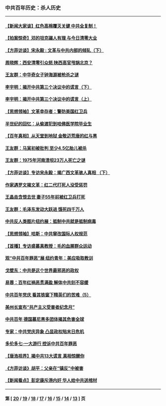 ### 中共百年历史：杀人历史
---
#### [【新闻大家谈】红色高棉覆灭关键 中共全复制！](../../pages/nf1176106/n13850222.md?11070430) 
#### [【拍案惊奇】邓的坦克碾人有理 与今日清零大业](../../pages/nf1176106/n13729574.md?11070430) 
#### [【方菲访谈】宋永毅 : 文革与中共内部的倾轧（下）](../../pages/nf1176106/n13486836.md?11070430) 
#### [周晓辉：西安清零引众怒 陕西高官甩锅北京？](../../pages/nf1176106/n13484627.md?11070430) 
#### [王友群：中华奇女子钟海源被枪杀之谜](../../pages/nf1176106/n13430555.md?11070430) 
#### [李宇明：揭开中共第三个决议中的谎言（下）](../../pages/nf1176106/n13389389.md?11070430) 
#### [李宇明：揭开中共第三个决议中的谎言（上）](../../pages/nf1176106/n13388697.md?11070430) 
#### [【思想领袖】文革幸存者：警防美国红卫兵](../../pages/nf1176106/n13339289.md?11070430) 
#### [半世纪的回忆：从偷渡犯到哈佛医学院毕业生](../../pages/nf1176106/n13345328.md?11070430) 
#### [【百年真相】从天堂到地狱 金敬迈荒唐的红与黑](../../pages/nf1176106/n13336995.md?11070430) 
#### [王友群：马寅初被批判 至少4.5亿胎儿被杀](../../pages/nf1176106/n13260313.md?11070430) 
#### [王友群：1975年河南溃坝23万人死亡之谜](../../pages/nf1176106/n13231576.md?11070430) 
#### [【方菲访谈】专访宋永毅：揭广西文革骇人真相 （下）](../../pages/nf1176106/n13209074.md?11070430) 
#### [作家遇罗文揭文革：红二代打死人没受惩罚](../../pages/nf1176106/n13205254.md?11070430) 
#### [王晶垚含恨去世 妻子55年前被红卫兵打死](../../pages/nf1176106/n13203590.md?11070430) 
#### [王友群：毛泽东发动大跃进 饿死四千万人](../../pages/nf1176106/n13177158.md?11070430) 
#### [中共反人类图片纽约展：抵制中共就是抵制病毒](../../pages/nf1176106/n13115371.md?11070430) 
#### [【思想领袖】哈斯：中共窜改国际人权规范](../../pages/nf1176106/n13053647.md?11070430) 
#### [【首播】专访盛慕真教授：毛的血腥群众运动](../../pages/nf1176106/n13091782.md?11070430) 
#### [观“中共百年罪恶”展 纽约青年：美应吸取教训](../../pages/nf1176106/n13085246.md?11070430) 
#### [戈壁东：中共是这个世界最邪恶的政权](../../pages/nf1176106/n13085641.md?11070430) 
#### [易蓉：百年红祸恶贯满盈 解体中共刻不容缓](../../pages/nf1176106/n13084455.md?11070430) 
#### [中共百年党庆 看其铁窗下精英们的苦难（5）](../../pages/nf1176106/n13076766.md?11070430) 
#### [美州长宣布“共产主义受害者纪念月”](../../pages/nf1176106/n13074024.md?11070430) 
#### [中共百年 德国慕尼黑多团体揭其危害全球](../../pages/nf1176106/n13068873.md?11070430) 
#### [专家：中共党庆异象 凸显政权陷末日危机](../../pages/nf1176106/n13067084.md?11070430) 
#### [多伦多七·一大游行 控诉中共百年罪恶](../../pages/nf1176106/n13062043.md?11070430) 
#### [【唐浩视界】揭中共13大谎言 真相惊醒你](../../pages/nf1176106/n13065208.md?11070430) 
#### [《方菲访谈》胡平：父亲在“镇反”中被害](../../pages/nf1176106/n13064114.md?11070430) 
#### [【新闻看点】彭定康斥港内奸 华人给中共送棺材](../../pages/nf1176106/n13064230.md?11070430) 

---
#### 第 [ [20](./20.md?11070430) / [19](./19.md?11070430) / [18](./18.md?11070430) / [17](./17.md?11070430) / [16](./16.md?11070430) / [15](./15.md?11070430) / [14](./14.md?11070430) / [13](./13.md?11070430) ] 页
